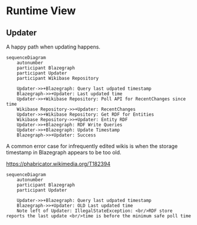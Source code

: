 # Runtime View

## Updater

A happy path when updating happens.

```mermaid
sequenceDiagram
    autonumber
    participant Blazegraph
    participant Updater
    participant Wikibase Repository
    
    Updater->>+Blazegraph: Query last udpated timestamp
    Blazegraph->>+Updater: Last updated time
    Updater->>+Wikibase Repository: Poll API for RecentChanges since time
    Wikibase Repository->>+Updater: RecentChanges
    Updater->>+Wikibase Repository: Get RDF for Entities
    Wikibase Repository->>+Updater: Entity RDF
    Updater->>+Blazegraph: RDF Write Queries
    Updater->>+Blazegraph: Update Timestamp
    Blazegraph->>+Updater: Success
```

A common error case for infrequently edited wikis is when the storage timestamp in Blazegraph appears to be too old.

<https://phabricator.wikimedia.org/T182394>

```mermaid
sequenceDiagram
    autonumber
    participant Blazegraph
    participant Updater
    
    Updater->>+Blazegraph: Query last udpated timestamp
    Blazegraph->>+Updater: OLD Last updated time
    Note left of Updater: IllegalStateException: <br/>RDF store reports the last update <br/>time is before the minimum safe poll time
```
